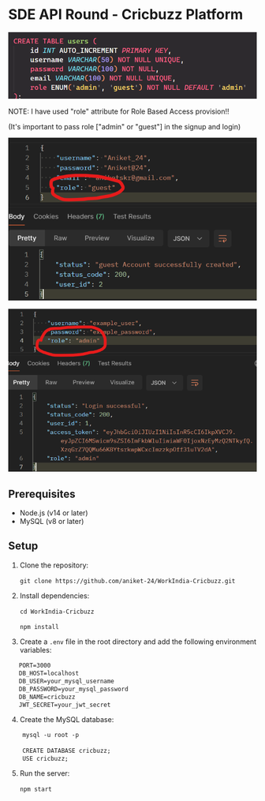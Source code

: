 # SDE API Round - Cricbuzz Platform

![alt text](image-2.png)

NOTE: I have used "role" attribute for Role Based Access provision!!

(It's important to pass role ["admin" or "guest"] in the signup and login)

![alt text](image.png)

![alt text](image-1.png)

## Prerequisites

- Node.js (v14 or later)
- MySQL (v8 or later)

## Setup

1. Clone the repository:

   `git clone https://github.com/aniket-24/WorkIndia-Cricbuzz.git`

2. Install dependencies:

   `cd WorkIndia-Cricbuzz`

   `npm install`

3. Create a `.env` file in the root directory and add the following environment variables:

```
   PORT=3000
   DB_HOST=localhost
   DB_USER=your_mysql_username
   DB_PASSWORD=your_mysql_password
   DB_NAME=cricbuzz
   JWT_SECRET=your_jwt_secret
```

4. Create the MySQL database:

```
    mysql -u root -p

    CREATE DATABASE cricbuzz;
    USE cricbuzz;
```

5. Run the server:

   `npm start`
